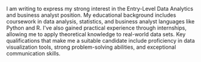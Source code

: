 I am writing to express my strong interest in the Entry-Level Data Analytics and business analyst position. My educational background includes coursework in data analysis, statistics, and business analyst languages like Python and R. I've also gained practical experience through internships, allowing me to apply theoretical knowledge to real-world data sets. Key qualifications that make me a suitable candidate include proficiency in data visualization tools, strong problem-solving abilities, and exceptional communication skills.
